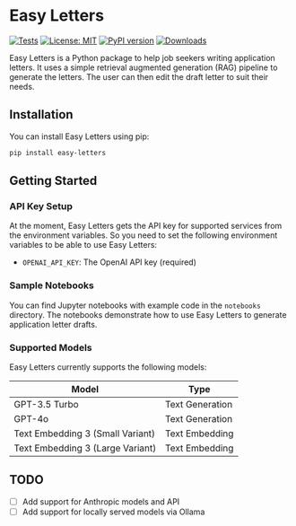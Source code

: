 # Easy Letters

[![Tests](https://github.com/habedi/easy-letters/actions/workflows/tests.yml/badge.svg)](https://github.com/habedi/easy-letters/actions/workflows/tests.yml)
[![License: MIT](https://img.shields.io/badge/License-MIT-yellow.svg)](https://opensource.org/licenses/MIT)
[![PyPI version](https://badge.fury.io/py/easy-letters.svg)](https://badge.fury.io/py/easy-letters)
[![Downloads](https://pepy.tech/badge/easy-letters)](https://pepy.tech/project/easy-letters)

Easy Letters is a Python package to help job seekers writing application letters. It uses a simple retrieval
augmented generation (RAG) pipeline to generate the letters. The user can then edit the draft letter to suit their
needs.

## Installation

You can install Easy Letters using pip:

```bash
pip install easy-letters
```

## Getting Started

### API Key Setup

At the moment, Easy Letters gets the API key for supported services from the environment variables.
So you need to set the following environment variables to be able to use Easy Letters:

- `OPENAI_API_KEY`: The OpenAI API key (required)

### Sample Notebooks

You can find Jupyter notebooks with example code in the `notebooks` directory.
The notebooks demonstrate how to use Easy Letters to generate application letter drafts.

### Supported Models

Easy Letters currently supports the following models:

| Model                            | Type            |
|----------------------------------|-----------------|
| GPT-3.5 Turbo                    | Text Generation |
| GPT-4o                           | Text Generation |
| Text Embedding 3 (Small Variant) | Text Embedding  |
| Text Embedding 3 (Large Variant) | Text Embedding  |

## TODO

- [ ] Add support for Anthropic models and API
- [ ] Add support for locally served models via Ollama
